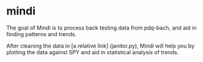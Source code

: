 # mindi
The goal of Mindi is to process back testing data from pdq-bach, and aid in finding patterns and trends.

After cleaning the data in [a relative link] (janitor.py), Mindi will help you by plotting the data against SPY and aid in statistical analysis of trends.
